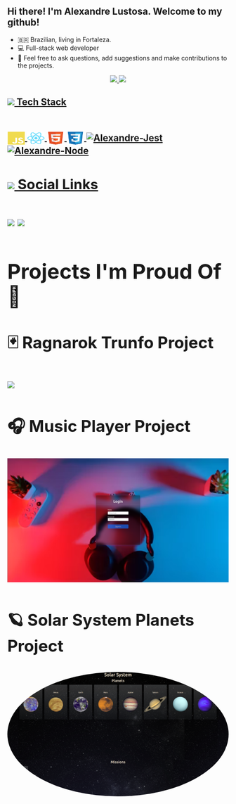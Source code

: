 ## Hi there! I'm Alexandre Lustosa. Welcome to my github!
* 🇧🇷 Brazilian, living in Fortaleza.
* 💻 Full-stack web developer
* 🤝 Feel free to ask questions, add suggestions and make contributions to the projects.
<div display="flex" flex-wrap="no-wrap" align="center">
  <a href="https://github.com/Alexandre-Lustosa-Escossio">
  <img height="180em" src="https://github-readme-stats.vercel.app/api?username=Alexandre-Lustosa-Escossio&show_icons=true&theme=dracula&include_all_commits=true&count_private=true"/>
  <img height="180em" src="https://github-readme-stats.vercel.app/api/top-langs/?username=Alexandre-Lustosa-Escossio&layout=compact&langs_count=7&theme=dracula"/>
</div>
<h2> 
  <img width = 20px src="https://github.githubassets.com/images/icons/emoji/unicode/1f6e0.png" />
  Tech Stack 
<h2 />
<div style="display: inline_block"><br>
  <img align="center" alt="Alexandre-Js" height="30" width="40" src="https://raw.githubusercontent.com/devicons/devicon/master/icons/javascript/javascript-plain.svg">
  <img align="center" alt="Alexandre-React" height="30" width="40" src="https://raw.githubusercontent.com/devicons/devicon/master/icons/react/react-original.svg">
  <img align="center" alt="Alexandre-HTML" height="30" width="40" src="https://raw.githubusercontent.com/devicons/devicon/master/icons/html5/html5-original.svg">
  <img align="center" alt="Alexandre-CSS" height="30" width="40" src="https://raw.githubusercontent.com/devicons/devicon/master/icons/css3/css3-original.svg">
  <img align="center" alt="Alexandre-Jest" height="30" width="40" src="https://cdn.jsdelivr.net/gh/devicons/devicon/icons/jest/jest-plain.svg">  <img align="center" alt="Alexandre-Node" height="30" width="40" src="https://cdn.jsdelivr.net/gh/devicons/devicon/icons/nodejs/nodejs-original-wordmark.svg">
  
  ##
  <h2> 
  <img width = 20px src="https://github.githubassets.com/images/icons/emoji/unicode/270c.png" />
  Social Links 
<h2 />
 
<div> 
  <a href = "mailto:lutosaalexandre@gmail.com"><img src="https://img.shields.io/badge/-Gmail-%23333?style=for-the-badge&logo=gmail&logoColor=white" target="_blank"></a>
  <a href="https://www.linkedin.com/in/alexandre-lustosa" target="_blank"><img src="https://img.shields.io/badge/-LinkedIn-%230077B5?style=for-the-badge&logo=linkedin&logoColor=white" target="_blank"></a> 
 
</div>

<div style="display: inline_block">
  <h2> Projects I'm Proud Of 🌟 </h2>
  <h3>🃏 Ragnarok Trunfo Project</h3>
  <a href = "https://github.com/Alexandre-Lustosa-Escossio/music-player-project">
    <img src="https://github.com/Alexandre-Lustosa-Escossio/ragnarok-trunfo-project/blob/Alexandre-Lustosa-Escossio-tryunfo/images/appOverview.gif">
  </a>
  <h3>🎧 Music Player Project</h3>
  <a href = "https://github.com/Alexandre-Lustosa-Escossio/music-player-project">
    <img src="https://github.com/Alexandre-Lustosa-Escossio/music-player-project/blob/master/src/images/Login-Screen.png?raw=true" target="_blank">
  </a>
</div>
<div style="display: inline_block">
  <h3>🪐 Solar System Planets Project</h3>
  <a href = "https://github.com/Alexandre-Lustosa-Escossio/solar-system-project">
    <img src="https://github.com/Alexandre-Lustosa-Escossio/solar-system-project/blob/main/src/images/App-Preview.png?raw=true"
         style="border-radius:50%">
  </a>
</div>
